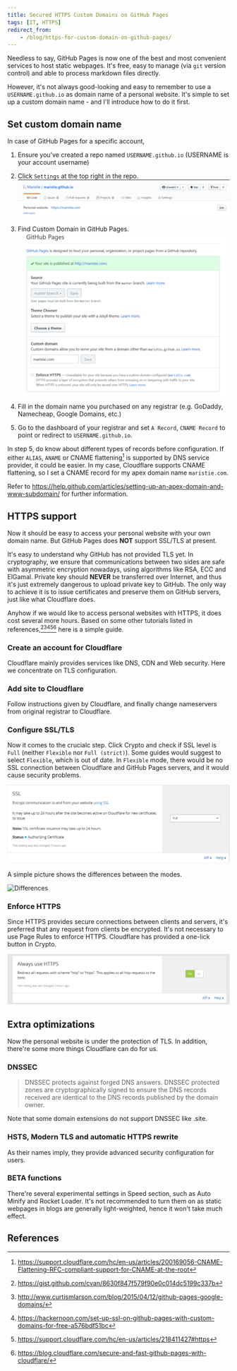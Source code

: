 ```yaml
---
title: Secured HTTPS Custom Domains on GitHub Pages
tags: [IT, HTTPS]
redirect_from:
    - /blog/https-for-custom-domain-on-github-pages/
---
```


Needless to say, GitHub Pages is now one of the best and most convenient services to host static webpages. It's free, easy to manage (via `git` version control) and able to process markdown files directly.

However, it's not always good-looking and easy to remember to use a `USERNAME.github.io` as domain name of a personal website. It's simple to set up a custom domain name - and I'll introduce how to do it first.

## Set custom domain name

In case of GitHub Pages for a specific account,

1. Ensure you've created a repo named `USERNAME.github.io` (USERNAME is your account username)

2. Click `Settings` at the top right in the repo.
![Pic2](/assets/images/legacy/5a37752ff0093.png)

3. Find Custom Domain in GitHub Pages.
![Pic3](/assets/images/legacy/5a3780cd16ad9.png)

4. Fill in the domain name you purchased on any registrar (e.g. GoDaddy, Namecheap, Google Domains, etc.)

5. Go to the dashboard of your registrar and set `A Record`, `CNAME Record` to point or redirect to `USERNAME.github.io`.

In step 5, do know about different types of records before configuration. If either `ALIAS`, `ANAME` or CNAME flattening[^1] is supported by DNS service provider, it could be easier. In my case, Cloudflare supports CNAME flattening, so I set a CNAME record for my apex domain name `maristie.com`.

Refer to https://help.github.com/articles/setting-up-an-apex-domain-and-www-subdomain/ for further information.

## HTTPS support

Now it should be easy to access your personal website with your own domain name. But GitHub Pages does **NOT** support SSL/TLS at present.

It's easy to understand why GitHub has not provided TLS yet. In cryptography, we ensure that communications between two sides are safe with asymmetric encryption nowadays, using algorithms like RSA, ECC and ElGamal. Private key should **NEVER** be transferred over Internet, and thus it's just extremely dangerous to upload private key to GitHub. The only way to achieve it is to issue certificates and preserve them on GitHub servers, just like what Cloudflare does.

Anyhow if we would like to access personal websites with HTTPS, it does cost several more hours. Based on some other tutorials listed in references,[^2][^3][^4][^5][^6] here is a simple guide.

### Create an account for Cloudflare

Cloudflare mainly provides services like DNS, CDN and Web security. Here we concentrate on TLS configuration.

### Add site to Cloudflare

Follow instructions given by Cloudflare, and finally change nameservers from original registrar to Cloudflare.

### Configure SSL/TLS

Now it comes to the crucialc step. Click Crypto and check if SSL level is `Full` (neither `Flexible` nor `Full (strict)`). Some guides would suggest to select `Flexible`, which is out of date. In `Flexible` mode, there would be no SSL connection between Cloudflare and GitHub Pages servers, and it would cause security problems.

![Pic](/assets/images/legacy/5a379c66c0b92.png)

A simple picture shows the differences between the modes.

![Differences](https://blog.cloudflare.com/content/images/2016/06/cloudflare_ssl_modes.png)

### Enforce HTTPS

Since HTTPS provides secure connections between clients and servers, it's preferred that any request from clients be encrypted. It's not necessary to use Page Rules to enforce HTTPS. Cloudflare has provided a one-lick button in Crypto.

![Pic](/assets/images/legacy/5a379f5c4cf26.png)

## Extra optimizations

Now the personal website is under the protection of TLS. In addition, there're some more things Cloudflare can do for us.

### DNSSEC

> DNSSEC protects against forged DNS answers. DNSSEC protected zones are cryptographically signed to ensure the DNS records received are identical to the DNS records published by the domain owner.

Note that some domain extensions do not support DNSSEC like .site.

### HSTS, Modern TLS and automatic HTTPS rewrite

As their names imply, they provide advanced security configuration for users.

### BETA functions

There're several experimental settings in Speed section, such as Auto Minify and Rocket Loader. It's not recommended to turn them on as static webpages in blogs are generally light-weighted, hence it won't take much effect.

## References

[^1]: https://support.cloudflare.com/hc/en-us/articles/200169056-CNAME-Flattening-RFC-compliant-support-for-CNAME-at-the-root

[^2]: https://gist.github.com/cvan/8630f847f579f90e0c014dc5199c337b

[^3]: http://www.curtismlarson.com/blog/2015/04/12/github-pages-google-domains/

[^4]: https://hackernoon.com/set-up-ssl-on-github-pages-with-custom-domains-for-free-a576bdf51bc

[^5]: https://support.cloudflare.com/hc/en-us/articles/218411427#https

[^6]: https://blog.cloudflare.com/secure-and-fast-github-pages-with-cloudflare/
